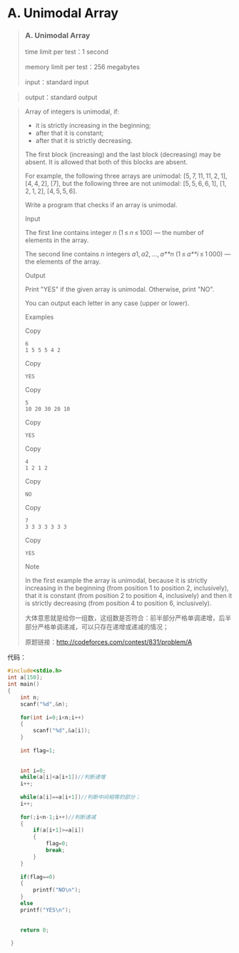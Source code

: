 # A. Unimodal Array



> ### A. Unimodal Array
>
> time limit per test：1 second
>
> memory limit per test：256 megabytes
>
> input：standard input

> output：standard output





> Array of integers is unimodal, if:
>
> -  it is strictly increasing in the beginning; 
> -  after that it is constant; 
> -  after that it is strictly decreasing. 
>
> The first block (increasing) and the last block (decreasing) may be absent. It is allowed that both of this blocks are absent.
>
> For example, the following three arrays are unimodal: [5, 7, 11, 11, 2, 1], [4, 4, 2], [7], but the following three are not unimodal: [5, 5, 6, 6, 1], [1, 2, 1, 2], [4, 5, 5, 6].
>
> Write a program that checks if an array is unimodal.
>
> Input
>
> The first line contains integer *n* (1 ≤ *n* ≤ 100) — the number of elements in the array.
>
> The second line contains *n* integers *a*1, *a*2, ..., *a**n* (1 ≤ *a**i* ≤ 1 000) — the elements of the array.
>
> Output
>
> Print "YES" if the given array is unimodal. Otherwise, print "NO".
>
> You can output each letter in any case (upper or lower).
>
> Examples
>
> Copy
>
> ```
> 6
> 1 5 5 5 4 2
> ```
>
> Copy
>
> ```
> YES
> ```
>
> Copy
>
> ```
> 5
> 10 20 30 20 10
> ```
>
> Copy
>
> ```
> YES
> ```
>
> Copy
>
> ```
> 4
> 1 2 1 2
> ```
>
> Copy
>
> ```
> NO
> ```
>
> Copy
>
> ```
> 7
> 3 3 3 3 3 3 3
> ```
>
> Copy
>
> ```
> YES
> ```
>
> Note
>
> In the first example the array is unimodal, because it is strictly increasing in the beginning (from position 1 to position 2, inclusively), that it is constant (from position 2 to position 4, inclusively) and then it is strictly decreasing (from position 4 to position 6, inclusively).
>
>   
>
> 大体意思就是给你一组数，这组数是否符合：前半部分严格单调递增，后半部分严格单调递减，可以只存在递增或递减的情况；
>
> 原题链接：http://codeforces.com/contest/831/problem/A

代码：

```c++
#include<stdio.h>
int a[150];
int main()
{
	int n;
	scanf("%d",&n);
	
	for(int i=0;i<n;i++)
	{
		scanf("%d",&a[i]);
	}
	
	int flag=1;
	
	
	int i=0;
	while(a[i]<a[i+1])//判断递增
	i++;
	
	while(a[i]==a[i+1])//判断中间相等的部分；
	i++;
	
	for(;i<n-1;i++)//判断递减
	{
		if(a[i+1]>=a[i])
		{
			flag=0;
			break;
		}
	}
	
	if(flag==0)
	{
		printf("NO\n");
	}
	else
	printf("YES\n");
	
	
	return 0;
	
 } 
```

